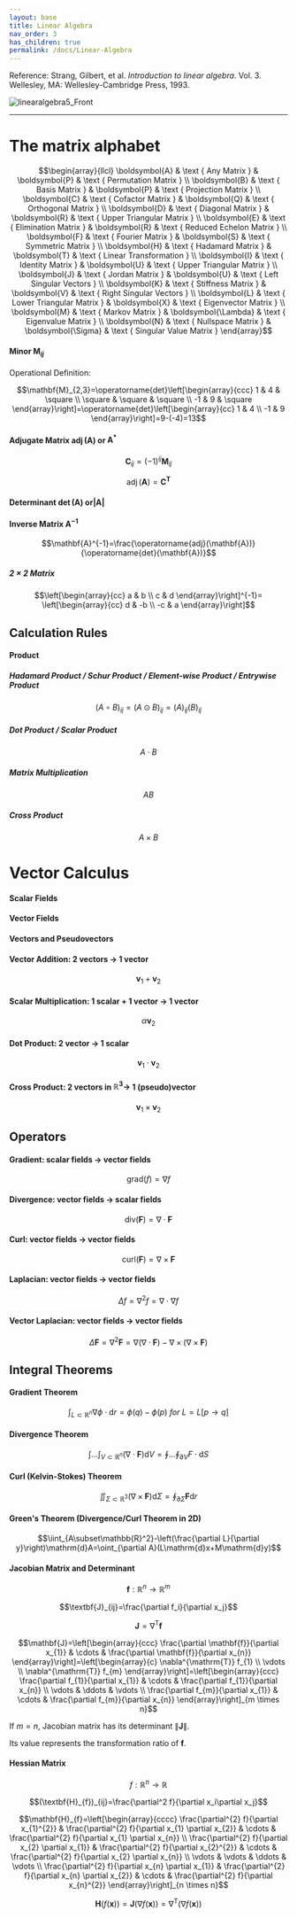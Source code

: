 ```yaml
---
layout: base
title: Linear Algebra
nav_order: 3
has_children: true
permalink: /docs/Linear-Algebra
---
```


Reference: Strang, Gilbert, et al. *Introduction to linear algebra*. Vol. 3. Wellesley, MA: Wellesley-Cambridge Press, 1993.

![linearalgebra5_Front](https://live.staticflickr.com/65535/52213295678_dfd4ecdd08_o.jpg)

---

# The matrix alphabet

$$\begin{array}{llcl}
\boldsymbol{A} & \text { Any Matrix } & \boldsymbol{P} & \text { Permutation Matrix } \\
\boldsymbol{B} & \text { Basis Matrix } & \boldsymbol{P} & \text { Projection Matrix } \\
\boldsymbol{C} & \text { Cofactor Matrix } & \boldsymbol{Q} & \text { Orthogonal Matrix } \\
\boldsymbol{D} & \text { Diagonal Matrix } & \boldsymbol{R} & \text { Upper Triangular Matrix } \\
\boldsymbol{E} & \text { Elimination Matrix } & \boldsymbol{R} & \text { Reduced Echelon Matrix } \\
\boldsymbol{F} & \text { Fourier Matrix } & \boldsymbol{S} & \text { Symmetric Matrix } \\
\boldsymbol{H} & \text { Hadamard Matrix } & \boldsymbol{T} & \text { Linear Transformation } \\
\boldsymbol{I} & \text { Identity Matrix } & \boldsymbol{U} & \text { Upper Triangular Matrix } \\
\boldsymbol{J} & \text { Jordan Matrix } & \boldsymbol{U} & \text { Left Singular Vectors } \\
\boldsymbol{K} & \text { Stiffness Matrix } & \boldsymbol{V} & \text { Right Singular Vectors } \\
\boldsymbol{L} & \text { Lower Triangular Matrix } & \boldsymbol{X} & \text { Eigenvector Matrix } \\
\boldsymbol{M} & \text { Markov Matrix } & \boldsymbol{\Lambda} & \text { Eigenvalue Matrix } \\
\boldsymbol{N} & \text { Nullspace Matrix } & \boldsymbol{\Sigma} & \text { Singular Value Matrix }
\end{array}$$


#### Minor $\mathbf{M}_{ij}$
Operational Definition:

$$\mathbf{M}_{2,3}=\operatorname{det}\left[\begin{array}{ccc}
    1 & 4 & \square \\
    \square & \square & \square \\
    -1 & 9 & \square
    \end{array}\right]=\operatorname{det}\left[\begin{array}{cc}
    1 & 4 \\
    -1 & 9
    \end{array}\right]=9-(-4)=13$$

#### Adjugate Matrix $\operatorname{adj}(\mathbf{A})$ or $\mathbf{A}^*$

$$\mathbf{C}_{ij}=(-1)^{ij}\mathbf{M}_{ij}$$

$$\operatorname{adj}(\mathbf{A})=\mathbf{C^T}$$

#### Determinant $\operatorname{det}(\mathbf{A})$ or$|\mathbf{A}|$
#### Inverse Matrix $\mathbf{A}^{-1}$

$$\mathbf{A}^{-1}=\frac{\operatorname{adj}(\mathbf{A})}{\operatorname{det}(\mathbf{A})}$$

##### $2\times2$ Matrix

$$\left[\begin{array}{cc}
    a & b \\ 
    c & d
    \end{array}\right]^{-1}=
\left[\begin{array}{cc}
    d & -b \\ 
    -c & a
    \end{array}\right]$$

## Calculation Rules

#### Product

##### Hadamard Product / Schur Product / Element-wise Product / Entrywise Product

$$(A\circ B)_{ij}=(A\odot B)_{ij}=(A)_{ij}(B)_{ij}$$

##### Dot Product / Scalar Product

$$A\cdot B$$

##### Matrix Multiplication

$$AB$$

##### Cross Product

$$A\times B$$

# Vector Calculus

#### Scalar Fields

#### Vector Fields

#### Vectors and Pseudovectors

#### Vector Addition: 2 vectors $\longrightarrow$ 1 vector

$$\textbf{v}_1+\textbf{v}_2$$

#### Scalar Multiplication: 1 scalar $+$ 1 vector $\longrightarrow$ 1 vector

$$\alpha\textbf{v}_2$$

#### Dot Product: 2 vector $\longrightarrow$ 1 scalar

$$\textbf{v}_1\cdot\textbf{v}_2$$

#### Cross Product: 2 vectors in $\mathbb{R}^3\longrightarrow$ 1 (pseudo)vector

$$\textbf{v}_1\times\textbf{v}_2$$

## Operators

#### Gradient: scalar fields $\longrightarrow$ vector fields

$$\mathrm{grad}(f)=\nabla f$$

#### Divergence: vector fields $\longrightarrow$ scalar fields

$$\mathrm{div}(\textbf{F})=\nabla\cdot\textbf{F}$$

#### Curl: vector fields $\longrightarrow$ vector fields

$$\mathrm{curl}(\textbf{F})=\nabla\times\textbf{F}$$

#### Laplacian: vector fields $\longrightarrow$ vector fields

$$\Delta f=\nabla^2f=\nabla\cdot\nabla f$$

#### Vector Laplacian: vector fields $\longrightarrow$ vector fields

$$\Delta \textbf{F}=\nabla^2\textbf{F}=\nabla(\nabla\cdot\textbf{F})-\nabla\times(\nabla\times\textbf{F})$$

## Integral Theorems

#### Gradient Theorem

$$\int_{L\subset\mathbb{R}^n}\nabla\phi\cdot\mathrm{d}r=\phi(q)-\phi(p) \ for \ L=L[p\rightarrow q]$$

#### Divergence Theorem

$$\int...\int_{V\subset\mathbb{R}^n}(\nabla\cdot\textbf{F})\mathrm{d}V=\oint...\oint_{\partial V}F\cdot\mathrm{d}S$$

#### Curl (Kelvin-Stokes) Theorem

$$\iint_{\Sigma\subset\mathbb{R}^3}(\nabla\times\textbf{F})\mathrm{d}\Sigma=\oint_{\partial\Sigma}\textbf{F}\mathrm{d}r$$

#### Green's Theorem (Divergence/Curl Theorem in 2D)

$$\iint_{A\subset\mathbb{R}^2}-\left(\frac{\partial L}{\partial y}\right)\mathrm{d}A=\oint_{\partial A}(L\mathrm{d}x+M\mathrm{d}y)$$

#### Jacobian Matrix and Determinant

$$\textbf{f}:\mathbb{R}^n\rightarrow\mathbb{R}^m$$

$$\textbf{J}_{ij}=\frac{\partial f_i}{\partial x_j}$$

$$\textbf{J}=\nabla ^\mathrm{T}\textbf{f}$$

$$\mathbf{J}=\left[\begin{array}{ccc}
\frac{\partial \mathbf{f}}{\partial x_{1}} & \cdots & \frac{\partial \mathbf{f}}{\partial x_{n}}
\end{array}\right]=\left[\begin{array}{c}
\nabla^{\mathrm{T}} f_{1} \\
\vdots \\
\nabla^{\mathrm{T}} f_{m}
\end{array}\right]=\left[\begin{array}{ccc}
\frac{\partial f_{1}}{\partial x_{1}} & \cdots & \frac{\partial f_{1}}{\partial x_{n}} \\
\vdots & \ddots & \vdots \\
\frac{\partial f_{m}}{\partial x_{1}} & \cdots & \frac{\partial f_{m}}{\partial x_{n}}
\end{array}\right]_{m \times n}$$

If $m=n$, Jacobian matrix has its determinant $\|\textbf{J}\|$.

Its value represents the transformation ratio of $\textbf{f}$.

#### Hessian Matrix

$$f:\mathbb{R}^n\rightarrow\mathbb{R}$$

$$(\textbf{H}_{f})_{ij}=\frac{\partial^2 f}{\partial x_i\partial x_j}$$

$$\mathbf{H}_{f}=\left[\begin{array}{cccc}
\frac{\partial^{2} f}{\partial x_{1}^{2}} & \frac{\partial^{2} f}{\partial x_{1} \partial x_{2}} & \cdots & \frac{\partial^{2} f}{\partial x_{1} \partial x_{n}} \\
\frac{\partial^{2} f}{\partial x_{2} \partial x_{1}} & \frac{\partial^{2} f}{\partial x_{2}^{2}} & \cdots & \frac{\partial^{2} f}{\partial x_{2} \partial x_{n}} \\
\vdots & \vdots & \ddots & \vdots \\
\frac{\partial^{2} f}{\partial x_{n} \partial x_{1}} & \frac{\partial^{2} f}{\partial x_{n} \partial x_{2}} & \cdots & \frac{\partial^{2} f}{\partial x_{n}^{2}}
\end{array}\right]_{n \times n}$$

$$\textbf{H}(f(\textbf{x}))=\textbf{J}(\nabla f(\textbf{x}))=\nabla ^\mathrm{T}(\nabla f(\textbf{x}))$$
